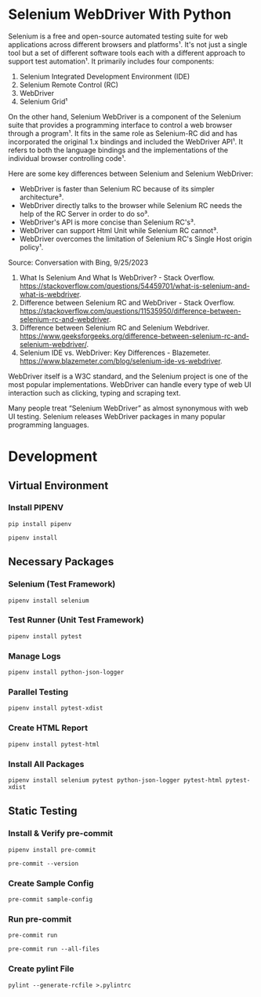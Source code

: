 # Selenium WebDriver With Python

Selenium is a free and open-source automated testing suite for web applications across different browsers and
platforms¹. It's not just a single tool but a set of different software tools each with a different approach to support
test automation¹. It primarily includes four components:

1. Selenium Integrated Development Environment (IDE)
2. Selenium Remote Control (RC)
3. WebDriver
4. Selenium Grid¹

On the other hand, Selenium WebDriver is a component of the Selenium suite that provides a programming interface to
control a web browser through a program¹. It fits in the same role as Selenium-RC did and has incorporated the original
1.x bindings and included the WebDriver API¹. It refers to both the language bindings and the implementations of the
individual browser controlling code¹.

Here are some key differences between Selenium and Selenium WebDriver:

- WebDriver is faster than Selenium RC because of its simpler architecture³.
- WebDriver directly talks to the browser while Selenium RC needs the help of the RC Server in order to do so³.
- WebDriver's API is more concise than Selenium RC's³.
- WebDriver can support Html Unit while Selenium RC cannot³.
- WebDriver overcomes the limitation of Selenium RC's Single Host origin policy¹.

Source: Conversation with Bing, 9/25/2023

1. What Is Selenium And What Is WebDriver? - Stack
   Overflow. https://stackoverflow.com/questions/54459701/what-is-selenium-and-what-is-webdriver.
2. Difference between Selenium RC and WebDriver - Stack
   Overflow. https://stackoverflow.com/questions/11535950/difference-between-selenium-rc-and-webdriver.
3. Difference between Selenium RC and Selenium
   Webdriver. https://www.geeksforgeeks.org/difference-between-selenium-rc-and-selenium-webdriver/.
4. Selenium IDE vs. WebDriver: Key Differences - Blazemeter. https://www.blazemeter.com/blog/selenium-ide-vs-webdriver.

WebDriver itself is a W3C standard, and the Selenium project is one of the most popular implementations. WebDriver can
handle every type of web UI interaction such as clicking, typing and scraping text.

Many people treat “Selenium WebDriver” as almost synonymous with web UI testing.
Selenium releases WebDriver packages in many popular programming languages.

# Development

## Virtual Environment

### Install PIPENV

```shell
pip install pipenv
```

```shell
pipenv install
```

## Necessary Packages

### Selenium (Test Framework)

```shell
pipenv install selenium
```

### Test Runner (Unit Test Framework)

```shell
pipenv install pytest
```

### Manage Logs

```shell
pipenv install python-json-logger
```

### Parallel Testing

```shell
pipenv install pytest-xdist
```

### Create HTML Report

```shell
pipenv install pytest-html
```

### Install All Packages

```shell
pipenv install selenium pytest python-json-logger pytest-html pytest-xdist
```

## Static Testing

### Install & Verify pre-commit

```shell
pipenv install pre-commit
```

```shell
pre-commit --version
```

### Create Sample Config

```shell
pre-commit sample-config
```

### Run pre-commit

```shell
pre-commit run
```

```shell
pre-commit run --all-files
```

### Create pylint File

```shell
pylint --generate-rcfile >.pylintrc
```
